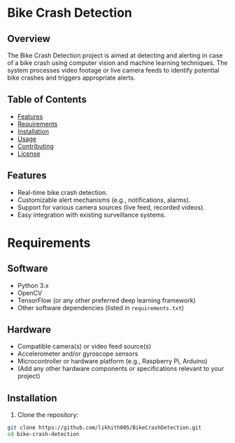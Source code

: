 # Bike Crash Detection

## Overview

The Bike Crash Detection project is aimed at detecting and alerting in case of a bike crash using computer vision and machine learning techniques. The system processes video footage or live camera feeds to identify potential bike crashes and triggers appropriate alerts.

## Table of Contents

- [Features](#features)
- [Requirements](#requirements)
- [Installation](#installation)
- [Usage](#usage)
- [Contributing](#contributing)
- [License](#license)

## Features

- Real-time bike crash detection.
- Customizable alert mechanisms (e.g., notifications, alarms).
- Support for various camera sources (live feed, recorded videos).
- Easy integration with existing surveillance systems.

# Requirements

## Software

- Python 3.x
- OpenCV
- TensorFlow (or any other preferred deep learning framework)
- Other software dependencies (listed in `requirements.txt`)

## Hardware

- Compatible camera(s) or video feed source(s)
- Accelerometer and/or gyroscope sensors
- Microcontroller or hardware platform (e.g., Raspberry Pi, Arduino)
- (Add any other hardware components or specifications relevant to your project)
## Installation

1. Clone the repository:

```bash
git clone https://github.com/likhith005/BikeCrashDetection.git
cd bike-crash-detection
